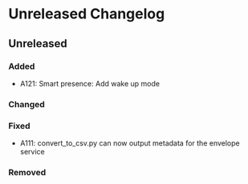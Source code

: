 # Unreleased Changelog

## Unreleased

### Added
- A121: Smart presence: Add wake up mode

### Changed

### Fixed
 - A111: convert_to_csv.py can now output metadata for the envelope service

### Removed

